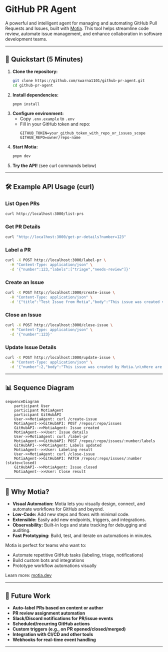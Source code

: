 # GitHub PR Agent


A powerful and intelligent agent for managing and automating GitHub Pull Requests and Issues, built with [Motia](https://motia.dev). This tool helps streamline code review, automate issue management, and enhance collaboration in software development teams.

---

## 🚀 Quickstart (5 Minutes)

1. **Clone the repository:**
   ```bash
   git clone https://github.com/swarna1101/github-pr-agent.git
   cd github-pr-agent
   ```
2. **Install dependencies:**
   ```bash
   pnpm install
   ```
3. **Configure environment:**
    - Copy `.env.example` to `.env`
    - Fill in your GitHub token and repo:
      ```env
      GITHUB_TOKEN=your_github_token_with_repo_or_issues_scope
      GITHUB_REPO=owner/repo-name
      ```
4. **Start Motia:**
   ```bash
   pnpm dev
   ```
5. **Try the API!** (see curl commands below)

---

## 🛠️ Example API Usage (curl)

### List Open PRs
```bash
curl http://localhost:3000/list-prs
```

### Get PR Details
```bash
curl "http://localhost:3000/get-pr-details?number=123"
```

### Label a PR
```bash
curl -X POST http://localhost:3000/label-pr \
  -H "Content-Type: application/json" \
  -d '{"number":123,"labels":["triage","needs-review"]}'
```

### Create an Issue
```bash
curl -X POST http://localhost:3000/create-issue \
  -H "Content-Type: application/json" \
  -d '{"title":"Test Issue from Motia","body":"This issue was created via the Motia API.","labels":["bug"]}'
```

### Close an Issue
```bash
curl -X POST http://localhost:3000/close-issue \
  -H "Content-Type: application/json" \
  -d '{"number":123}'
```

### Update Issue Details
```bash
curl -X POST http://localhost:3000/update-issue \
  -H "Content-Type: application/json" \
  -d '{"number":2,"body":"This issue was created by Motia.\n\nHere are more details:\n- This is a demo update\n- Motia can automate GitHub\n- You can add more lines\n- Use this for any workflow\n- Enjoy automation!"}'
```

---

## 📊 Sequence Diagram

```mermaid
sequenceDiagram
    participant User
    participant MotiaAgent
    participant GitHubAPI
    User->>MotiaAgent: curl /create-issue
    MotiaAgent->>GitHubAPI: POST /repos/:repo/issues
    GitHubAPI-->>MotiaAgent: Issue created
    MotiaAgent-->>User: Issue details
    User->>MotiaAgent: curl /label-pr
    MotiaAgent->>GitHubAPI: POST /repos/:repo/issues/:number/labels
    GitHubAPI-->>MotiaAgent: Labels updated
    MotiaAgent-->>User: Labeling result
    User->>MotiaAgent: curl /close-issue
    MotiaAgent->>GitHubAPI: PATCH /repos/:repo/issues/:number (state=closed)
    GitHubAPI-->>MotiaAgent: Issue closed
    MotiaAgent-->>User: Close result
```

---

## 🤖 Why Motia?

- **Visual Automation:** Motia lets you visually design, connect, and automate workflows for GitHub and beyond.
- **Low-Code:** Add new steps and flows with minimal code.
- **Extensible:** Easily add new endpoints, triggers, and integrations.
- **Observability:** Built-in logs and state tracking for debugging and auditing.
- **Fast Prototyping:** Build, test, and iterate on automations in minutes.

Motia is perfect for teams who want to:
- Automate repetitive GitHub tasks (labeling, triage, notifications)
- Build custom bots and integrations
- Prototype workflow automations visually

Learn more: [motia.dev](https://motia.dev)

---

## 🌱 Future Work
- **Auto-label PRs based on content or author**
- **PR review assignment automation**
- **Slack/Discord notifications for PR/issue events**
- **Scheduled/recurring GitHub actions**
- **Custom triggers (e.g., on PR opened/closed/merged)**
- **Integration with CI/CD and other tools**
- **Webhooks for real-time event handling**

---
